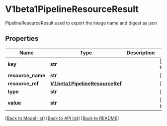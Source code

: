 # V1beta1PipelineResourceResult

PipelineResourceResult used to export the image name and digest as json
## Properties
Name | Type | Description | Notes
------------ | ------------- | ------------- | -------------
**key** | **str** |  | [default to '']
**resource_name** | **str** |  | [optional] 
**resource_ref** | [**V1beta1PipelineResourceRef**](V1beta1PipelineResourceRef.md) |  | [optional] 
**type** | **str** |  | [optional] 
**value** | **str** |  | [default to '']

[[Back to Model list]](../README.md#documentation-for-models) [[Back to API list]](../README.md#documentation-for-api-endpoints) [[Back to README]](../README.md)


